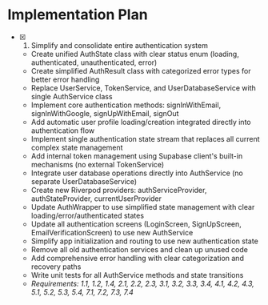 # Implementation Plan

- [x] 1. Simplify and consolidate entire authentication system
  - Create unified AuthState class with clear status enum (loading, authenticated, unauthenticated, error)
  - Create simplified AuthResult class with categorized error types for better error handling
  - Replace UserService, TokenService, and UserDatabaseService with single AuthService class
  - Implement core authentication methods: signInWithEmail, signInWithGoogle, signUpWithEmail, signOut
  - Add automatic user profile loading/creation integrated directly into authentication flow
  - Implement single authentication state stream that replaces all current complex state management
  - Add internal token management using Supabase client's built-in mechanisms (no external TokenService)
  - Integrate user database operations directly into AuthService (no separate UserDatabaseService)
  - Create new Riverpod providers: authServiceProvider, authStateProvider, currentUserProvider
  - Update AuthWrapper to use simplified state management with clear loading/error/authenticated states
  - Update all authentication screens (LoginScreen, SignUpScreen, EmailVerificationScreen) to use new AuthService
  - Simplify app initialization and routing to use new authentication state
  - Remove all old authentication services and clean up unused code
  - Add comprehensive error handling with clear categorization and recovery paths
  - Write unit tests for all AuthService methods and state transitions
  - _Requirements: 1.1, 1.2, 1.4, 2.1, 2.2, 2.3, 3.1, 3.2, 3.3, 3.4, 4.1, 4.2, 4.3, 5.1, 5.2, 5.3, 5.4, 7.1, 7.2, 7.3, 7.4_